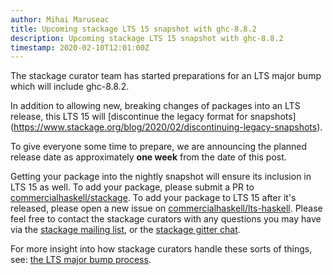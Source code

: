 ```yaml
---
author: Mihai Maruseac
title: Upcoming stackage LTS 15 snapshot with ghc-8.8.2
description: Upcoming stackage LTS 15 snapshot with ghc-8.8.2
timestamp: 2020-02-10T12:01:00Z
---
```


The stackage curator team has started preparations for an LTS major
bump which will include ghc-8.8.2.

In addition to allowing new, breaking changes of packages into an LTS release,
this LTS 15 will [discontinue the legacy format for snapshots]
(https://www.stackage.org/blog/2020/02/discontinuing-legacy-snapshots).

To give everyone some time to prepare, we are announcing the planned release date
as approximately **one week** from the date of this post.

Getting your package into the nightly snapshot will ensure its inclusion
in LTS 15 as well. To add your package, please submit a PR to
[commercialhaskell/stackage](https://github.com/commercialhaskell/stackage).
To add your package to LTS 15 after it's released, please open a new issue
on [commercialhaskell/lts-haskell](https://github.com/commercialhaskell/lts-haskell).
Please feel free to contact the stackage curators with any questions you may have
via the [stackage mailing list](https://groups.google.com/forum/#!forum/stackage),
or the [stackage gitter chat](https://gitter.im/commercialhaskell/stackage).

For more insight into how stackage curators handle these sorts of things, see:
[the LTS major bump process](https://github.com/commercialhaskell/stackage/blob/master/CURATORS.md#new-lts-major-bump).
